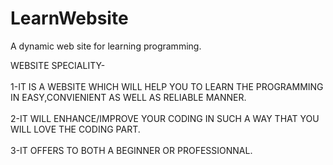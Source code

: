 # LearnWebsite
A dynamic web site for learning programming.

WEBSITE SPECIALITY-<br><br>
1-IT IS A WEBSITE WHICH WILL HELP YOU TO LEARN THE PROGRAMMING IN EASY,CONVIENIENT AS WELL AS RELIABLE MANNER.<br><br>
2-IT WILL ENHANCE/IMPROVE YOUR CODING IN SUCH A WAY THAT YOU WILL LOVE THE CODING PART.<br><br>
3-IT OFFERS TO BOTH A BEGINNER OR PROFESSIONNAL.
